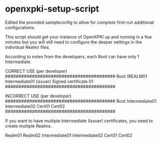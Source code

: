 # openxpki-setup-script
Edited the provided sampleconfig to allow for complete first-run additional configurations.

This script should get your instance of OpenXPKI up and running in a few minutes but you will still need to configure the deeper settings in the individual
Realm/ files.

According to notes from the developers, each Root can have only 1 Intermediate.

CORRECT USE (per developer)
#########################################
Root (REALM01
  Intermediate01 (issuer)
    Signed certificate 01
#########################################

INCORRECT USE (per developer)
#########################################
               Root
  Intermediate01  Intermediate02
      Cert01          Cert02
#########################################

If you want to have multiple Intermediate (Issuer) certificates, you need to create multiple Realms.

Realm01              Realm02
  Intermediate01       Intermediate02
    Cert01               Cert02
    
    
    
    
